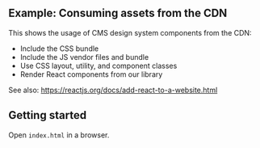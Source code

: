 ## Example: Consuming assets from the CDN

This shows the usage of CMS design system components from the CDN:

- Include the CSS bundle
- Include the JS vendor files and bundle
- Use CSS layout, utility, and component classes
- Render React components from our library

See also: https://reactjs.org/docs/add-react-to-a-website.html

## Getting started

Open `index.html` in a browser.
